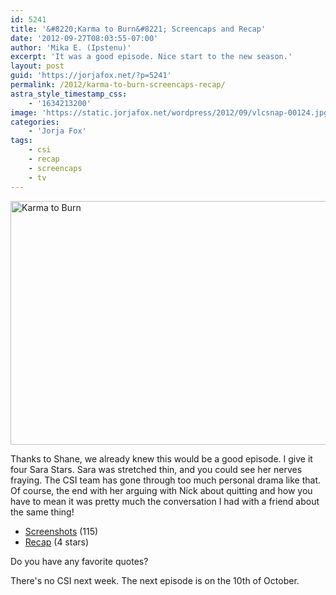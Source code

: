 ```yaml
---
id: 5241
title: '&#8220;Karma to Burn&#8221; Screencaps and Recap'
date: '2012-09-27T08:03:55-07:00'
author: 'Mika E. (Ipstenu)'
excerpt: 'It was a good episode. Nice start to the new season.'
layout: post
guid: 'https://jorjafox.net/?p=5241'
permalink: /2012/karma-to-burn-screencaps-recap/
astra_style_timestamp_css:
    - '1634213200'
image: 'https://static.jorjafox.net/wordpress/2012/09/vlcsnap-00124.jpg'
categories:
    - 'Jorja Fox'
tags:
    - csi
    - recap
    - screencaps
    - tv
---
```


<img class="aligncenter size-full wp-image-5242" title="Karma to Burn" src="//static.jorjafox.net/wordpress/2012/09/vlcsnap-00124.jpg" alt="Karma to Burn" width="750" height="390" />

Thanks to Shane, we already knew this would be a good episode. I give it four Sara Stars. Sara was stretched thin, and you could see her nerves fraying. The CSI team has gone through too much personal drama like that. Of course, the end with her arguing with Nick about quitting and how you have to mean it was pretty much the conversation I had with a friend about the same thing!
<ul>
	<li><a href="https://jorjafox.net/gallery/tv/csi/season13/01karma/">Screenshots</a> (115)</li>
	<li><a href="https://jorjafox.net/wiki/Karma_to_Burn">Recap</a> (4 stars)</li>
</ul>
Do you have any favorite quotes?

There's no CSI next week. The next episode is on the 10th of October.